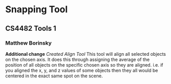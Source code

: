 # Snapping Tool
## CS4482 Tools 1
### Matthew Borinsky

**Additional change**
*Created Align Tool*
This tool will align all selected objects on the chosen axis. 
It does this through assigning the average of the position of all 
objects on the specific chosen axis so they are aligned. 
i.e. if you aligned the x, y, and z values of some objects then they all
would be centered in the exact same spot on the scene.